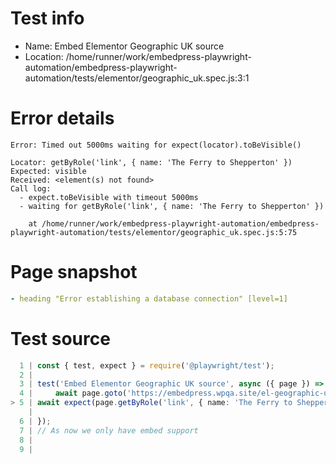 # Test info

- Name: Embed Elementor Geographic UK source
- Location: /home/runner/work/embedpress-playwright-automation/embedpress-playwright-automation/tests/elementor/geographic_uk.spec.js:3:1

# Error details

```
Error: Timed out 5000ms waiting for expect(locator).toBeVisible()

Locator: getByRole('link', { name: 'The Ferry to Shepperton' })
Expected: visible
Received: <element(s) not found>
Call log:
  - expect.toBeVisible with timeout 5000ms
  - waiting for getByRole('link', { name: 'The Ferry to Shepperton' })

    at /home/runner/work/embedpress-playwright-automation/embedpress-playwright-automation/tests/elementor/geographic_uk.spec.js:5:75
```

# Page snapshot

```yaml
- heading "Error establishing a database connection" [level=1]
```

# Test source

```ts
  1 | const { test, expect } = require('@playwright/test');
  2 |
  3 | test('Embed Elementor Geographic UK source', async ({ page }) => {
  4 |     await page.goto('https://embedpress.wpqa.site/el-geographic-uk/')
> 5 | await expect(page.getByRole('link', { name: 'The Ferry to Shepperton' })).toBeVisible();
    |                                                                           ^ Error: Timed out 5000ms waiting for expect(locator).toBeVisible()
  6 | });
  7 | // As now we only have embed support
  8 |
  9 |
```